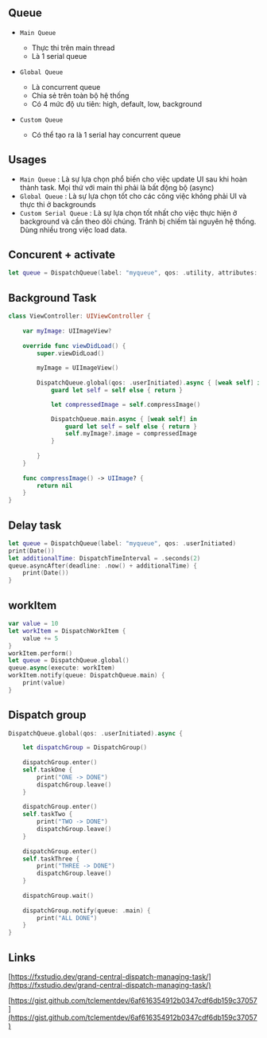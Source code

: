 ## Queue

- `Main Queue` 
    + Thực thi trên main thread
    + Là 1 serial queue

- `Global Queue`
    + Là concurrent queue
    + Chia sẻ trên toàn bộ hệ thống
    + Có 4 mức độ ưu tiên: high, default, low, background

- `Custom Queue`
    + Có thể tạo ra là 1 serial hay concurrent queue

## Usages

- `Main Queue` : Là sự lựa chọn phổ biến cho việc update UI sau khi hoàn thành task. Mọi thứ với main thì phải là bất động bộ (async)
- `Global Queue` : Là sự lựa chọn tốt cho các công việc không phải UI và thực thi ở backgrounds
- `Custom Serial Queue` : Là sự lựa chọn tốt nhất cho việc thực hiện ở background và cần theo dõi chúng. Tránh bị chiếm tài nguyên hệ thống. Dùng nhiều trong việc load data.

## Concurent + activate
```swift
let queue = DispatchQueue(label: "myqueue", qos: .utility, attributes: [.initiallyInactive, .concurrent])
```

## Background Task
```swift
class ViewController: UIViewController {
    
    var myImage: UIImageView?
    
    override func viewDidLoad() {
        super.viewDidLoad()
        
        myImage = UIImageView()
        
        DispatchQueue.global(qos: .userInitiated).async { [weak self] in
            guard let self = self else { return }

            let compressedImage = self.compressImage()

            DispatchQueue.main.async { [weak self] in
                guard let self = self else { return }
                self.myImage?.image = compressedImage
            }
            
        }
    }
    
    func compressImage() -> UIImage? {
        return nil
    }
}
```

## Delay task
```swift
let queue = DispatchQueue(label: "myqueue", qos: .userInitiated)
print(Date())
let additionalTime: DispatchTimeInterval = .seconds(2)
queue.asyncAfter(deadline: .now() + additionalTime) {
    print(Date())
}
```

## workItem
```swift
var value = 10
let workItem = DispatchWorkItem {
    value += 5
}
workItem.perform()
let queue = DispatchQueue.global()
queue.async(execute: workItem)
workItem.notify(queue: DispatchQueue.main) {
    print(value)
}
```

## Dispatch group
```swift
DispatchQueue.global(qos: .userInitiated).async {

    let dispatchGroup = DispatchGroup()
    
    dispatchGroup.enter()
    self.taskOne {
        print("ONE -> DONE")
        dispatchGroup.leave()
    }
    
    dispatchGroup.enter()
    self.taskTwo {
        print("TWO -> DONE")
        dispatchGroup.leave()
    }
    
    dispatchGroup.enter()
    self.taskThree {
        print("THREE -> DONE")
        dispatchGroup.leave()
    }
    
    dispatchGroup.wait()
    
    dispatchGroup.notify(queue: .main) {
        print("ALL DONE")
    }
}
```


## Links

[https://fxstudio.dev/grand-central-dispatch-managing-task/](https://fxstudio.dev/grand-central-dispatch-managing-task/)

[https://gist.github.com/tclementdev/6af616354912b0347cdf6db159c37057](https://gist.github.com/tclementdev/6af616354912b0347cdf6db159c37057)
